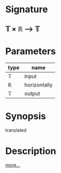 # Signature
## 𝕋 × ℝ ⟶ 𝕋

# Parameters

| type | name |
|------|------|
|𝕋|input|
|ℝ|horizontally|
|𝕋|output|

# Synopsis
translated

# Description

[more...](https://en.wikipedia.org/wiki/Translation_(geometry))